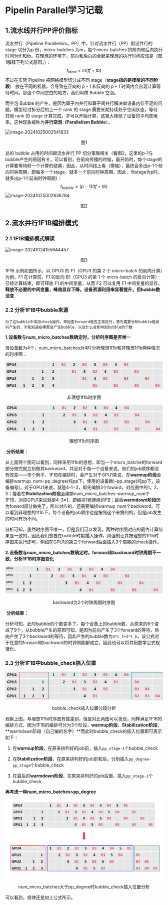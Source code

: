 # Pipelin Parallel学习记载

## 1.流水线并行PP评价指标

流水并行（Pipeline Parallelism，PP）中，针对流水并行（PP）假设并行的stage 切分为p 份，micro-batches 为m，每个micro-batches 的前向和后向执行时间为tf 和tb。在理想的环境下，前向和后向的合起来理想的执行时间应该是（图1解释下列公式原因，）：
$$
t_{ideal}=m(tf+tb)
$$
不过在实际 Pipeline 把网络模型切分成不同 stage（**stage指的是模型的不同阶段**） 放在不同的机器，会导致在正向的 p - 1 和反向的 p – 1 时间内会出现计算等待时间。那这个中间空白的地方，我们叫做 Bubble 空泡。

而空泡 Bubble 的产生，是因为算子内并行和算子间并行解决单设备内存不足的问题，模型经过拆分后的上一个 rank 的 stage 需要长期持续处于空闲状态，等待 其他 rank 的 stage 计算完成，才可以开始计算，这极大降低了设备的平均使用率。这种现象被称为**并行空泡（Parallelism Bubble**）。

![image-20241025002541833](images/图1.png)

<div style="text-align: center;">图1</div>

总的 bubble 占用的时间跟流水并行 PP 切分策略相关（看图2，这里的p-1与bubble产生的原因有关，可以看到，在前向传播的时候，最开始时，每个stage的计算要等待前一个计算的结果，因此，从时间线上看（横轴），最终会多出p-1个前向时钟周期，即每多一个stage，就多一个前向时钟周期，因此，当stage为p时，就多出p-1个前向时钟周期）：
$$
t_{bubble}=(p-1)(tf+tb)
$$
![image-20241025002636784](images/图2.png)

<div style="text-align: center;">图2</div>

## 2.流水并行1F1B编排模式

### 2.1 1F1B编排模式解读

![image-20241024155644457](images/图3.png)

<div style="text-align: center;">图3</div>

  1F1B 示例如图所示，以 GPU3 的 F1（GPU3 的第 2 个 micro-batch 的前向计算）为例，F1 在计算前，F1 的反向 B1（GPU3 的第 1 个 micro-batch 的反向计算）已经计算结束，即可释放 F1 的中间变量，从而 F2 可以复用 F1 中间变量的显存。**释放不必要的中间变量，峰值显存下降，设备资源利用率显著提升，但bubble数没变**



### 2.2 分析1F1B中bubble来源

 	为了在bubble中添加check操作，来检查forward是否正常进行，首先需要分析bubble是如何产生的，才能知道在哪里会产生bubble，以及什么会影响到bubble的个数

​	**1.设备数与num_micro_batches数确定时，分析时序图是否唯一**

​	当设备数为4个，num_micro_batches为4时分析理想1f1b和非理想1f1b两种情况的时序图：

![image-20241024224556795](images/非理想1f1b时序图.png)

<div style="text-align: center;">非理想1f1b时序图</div>

![image-20241024223821441](images/理想1f1b时序图.png)

<div style="text-align: center;">理想1f1b时序图</div>

​	**分析结果：**

​	从上面两个图可以看到，同样采用1f1b的思想，即当一个micro_batche的forward部分做完就立刻做其backward，并且对于每一个设备来说，他们的job顺序都没有改变——举个例子，1F1B在编排时，会产生对于GPU1来说，在**warmup阶段**会编排warmup_num=pp_degree(纯pp下，使用的设备数)-pp_stage(纯pp下，设备编号)，对于GPU1来说，就是4-1=3，即先编排3个foward，对应图中的1，2，3；接着在**Stabilization阶段**会编排num_micro_batches-warmup_num个1F1B，对应GPU1来说就是4-3=1，即编排1组连续的FB；最后**warmdown阶段**因为foward部分做完了，所以对应的，还需要编排warmup_num个backword。可以看到非理想的1f1b下，每个设备的job顺序也是按照这个来排列的，但是job发生的时间有所不同。

​	分析可知，虽然时序图不唯一，但是我们可以发现，两种时序图对应的最终计算结果是一致的，因此我们想要在bubble时期插入操作，则强制让其按理想的1f1b时序图来执行即可，例如在GPU1的第三个forward后面插入3个周期的check操作。



​	**2.设备数与num_micro_batches数确定时，forward和backward时钟周期不一致，分析1F1B时序图变化**

![image-20241024231404936](images/backward为2个时钟周期时序图.png)

<div style="text-align: center;">backward为2个时钟周期时序图</div>

​	**分析结果：**

​	分析可知，此时bubble的个数变多了，每个设备上的bubble数，从原来的6个变成了9个，从bubble产生的原因可知，是因为前向产生了3个forward的等待，后向产生了3个backward的等待，因此产生的bubble数为`3*t_f+3*t_b`，该公式对于任意的forward和backward的时钟周期都成立，因此也可以将其用数学公式规律化。



### 2.3 分析1F1B中bubble_check插入位置

![image-20241024233326719](images/bubble_check插入位置分段分析图.png)

<div style="text-align: center;">bubble_check插入位置分段分析</div>

​	观察上图，与理想1f1b时序图有些差别，但是对比两图可以发现，同样满足1F1B的编排方式，因为1F1B的编排可分为3个阶段，**warmup阶段**、**Stabilization阶段**、**warmdown阶段（自己编的名字）**而此时bubble_check的插入位置即可表示如下：

 1. 在**warmup阶段**，在原来排列好的job前，插入`pp_stage-1`个bubble_check

 2. 在**Stabilization阶段**，在原来排列好的job前和后，分别插入`pp_degree-pp_stage`个bubble_check

 3. 在最后的**warmdown阶段**，在原来排列好的job后面，插入`pp_stage-1`个bubble_check

    

**再考虑一种num_micro_batches>pp_degree**

![image-20241025000830757](images/num_micro_batches大于pp_degree时bubble_check插入位置分析图.png)

<div style="text-align: center;">num_micro_batches大于pp_degree时bubble_check插入位置分析</div>

可以看到，规律还是如上公式所示。
